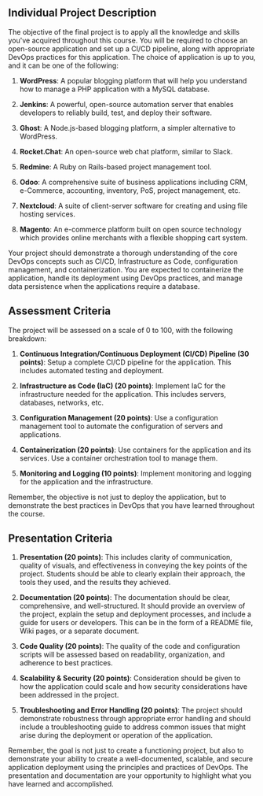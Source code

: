 ## Individual Project Description 

The objective of the final project is to apply all the knowledge and skills you've acquired throughout this course. You will be required to choose an open-source application and set up a CI/CD pipeline, along with appropriate DevOps practices for this application. The choice of application is up to you, and it can be one of the following:

1. **WordPress**: A popular blogging platform that will help you understand how to manage a PHP application with a MySQL database.

2. **Jenkins**: A powerful, open-source automation server that enables developers to reliably build, test, and deploy their software. 

3. **Ghost**: A Node.js-based blogging platform, a simpler alternative to WordPress.

4. **Rocket.Chat**: An open-source web chat platform, similar to Slack.

5. **Redmine**: A Ruby on Rails-based project management tool.

6. **Odoo**: A comprehensive suite of business applications including CRM, e-Commerce, accounting, inventory, PoS, project management, etc.

7. **Nextcloud**: A suite of client-server software for creating and using file hosting services.

8. **Magento**: An e-commerce platform built on open source technology which provides online merchants with a flexible shopping cart system.

Your project should demonstrate a thorough understanding of the core DevOps concepts such as CI/CD, Infrastructure as Code, configuration management, and containerization. You are expected to containerize the application, handle its deployment using DevOps practices, and manage data persistence when the applications require a database. 

## Assessment Criteria

The project will be assessed on a scale of 0 to 100, with the following breakdown:

1. **Continuous Integration/Continuous Deployment (CI/CD) Pipeline (30 points)**: Setup a complete CI/CD pipeline for the application. This includes automated testing and deployment.

2. **Infrastructure as Code (IaC) (20 points)**: Implement IaC for the infrastructure needed for the application. This includes servers, databases, networks, etc.

3. **Configuration Management (20 points)**: Use a configuration management tool to automate the configuration of servers and applications.

4. **Containerization (20 points)**: Use containers for the application and its services. Use a container orchestration tool to manage them.

5. **Monitoring and Logging (10 points)**: Implement monitoring and logging for the application and the infrastructure.

Remember, the objective is not just to deploy the application, but to demonstrate the best practices in DevOps that you have learned throughout the course.

## Presentation Criteria

1. **Presentation (20 points)**: This includes clarity of communication, quality of visuals, and effectiveness in conveying the key points of the project. Students should be able to clearly explain their approach, the tools they used, and the results they achieved.

2. **Documentation (20 points)**: The documentation should be clear, comprehensive, and well-structured. It should provide an overview of the project, explain the setup and deployment processes, and include a guide for users or developers. This can be in the form of a README file, Wiki pages, or a separate document.

3. **Code Quality (20 points)**: The quality of the code and configuration scripts will be assessed based on readability, organization, and adherence to best practices. 

4. **Scalability & Security (20 points)**: Consideration should be given to how the application could scale and how security considerations have been addressed in the project.

5. **Troubleshooting and Error Handling (20 points)**: The project should demonstrate robustness through appropriate error handling and should include a troubleshooting guide to address common issues that might arise during the deployment or operation of the application.

Remember, the goal is not just to create a functioning project, but also to demonstrate your ability to create a well-documented, scalable, and secure application deployment using the principles and practices of DevOps. The presentation and documentation are your opportunity to highlight what you have learned and accomplished.